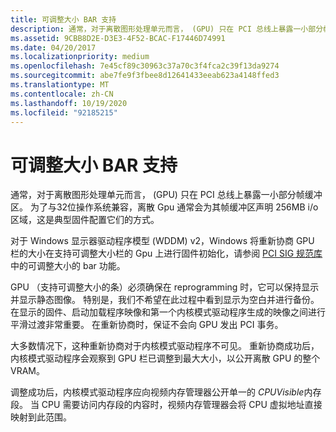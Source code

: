 ```yaml
---
title: 可调整大小 BAR 支持
description: 通常，对于离散图形处理单元而言， (GPU) 只在 PCI 总线上暴露一小部分帧缓冲区。
ms.assetid: 9CBB8D2E-D3E3-4F52-BCAC-F17446D74991
ms.date: 04/20/2017
ms.localizationpriority: medium
ms.openlocfilehash: 7e45cf89c30963c37a70c3f4fca2c39f13da9274
ms.sourcegitcommit: abe7fe9f3fbee8d12641433eeab623a4148ffed3
ms.translationtype: MT
ms.contentlocale: zh-CN
ms.lasthandoff: 10/19/2020
ms.locfileid: "92185215"
---
```

# <a name="resizable-bar-support"></a>可调整大小 BAR 支持

通常，对于离散图形处理单元而言， (GPU) 只在 PCI 总线上暴露一小部分帧缓冲区。 为了与32位操作系统兼容，离散 Gpu 通常会为其帧缓冲区声明 256MB i/o 区域，这是典型固件配置它们的方式。

对于 Windows 显示器驱动程序模型 (WDDM) v2，Windows 将重新协商 GPU 栏的大小在支持可调整大小栏的 Gpu 上进行固件初始化，请参阅 [PCI SIG 规范库](https://go.microsoft.com/fwlink/p/?LinkId=690603)中的可调整大小的 bar 功能。

GPU （支持可调整大小的条）必须确保在 reprogramming 时，它可以保持显示并显示静态图像。 特别是，我们不希望在此过程中看到显示为空白并进行备份。 在显示的固件、启动加载程序映像和第一个内核模式驱动程序生成的映像之间进行平滑过渡非常重要。 在重新协商时，保证不会向 GPU 发出 PCI 事务。

大多数情况下，这种重新协商对于内核模式驱动程序不可见。 重新协商成功后，内核模式驱动程序会观察到 GPU 栏已调整到最大大小，以公开离散 GPU 的整个 VRAM。

调整成功后，内核模式驱动程序应向视频内存管理器公开单一的 *CPUVisible*内存段。 当 CPU 需要访问内存段的内容时，视频内存管理器会将 CPU 虚拟地址直接映射到此范围。
